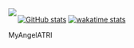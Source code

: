 


<img align="left" src="https://raw.githubusercontent.com/SummonSteve/SummonSteve/main/assets/pusheencode.gif"/>


[![GitHub stats](https://github-readme-stats.vercel.app/api?username=SummonSteve)](https://github.com/anuraghazra/github-readme-stats)
[![wakatime stats](https://github-readme-stats.vercel.app/api/wakatime?username=MyAngelATRI)](https://github.com/anuraghazra/github-readme-stats)

MyAngelATRI

<!--
**SummonSteve/SummonSteve** is a ✨ _special_ ✨ repository because its `README.md` (this file) appears on your GitHub profile.

